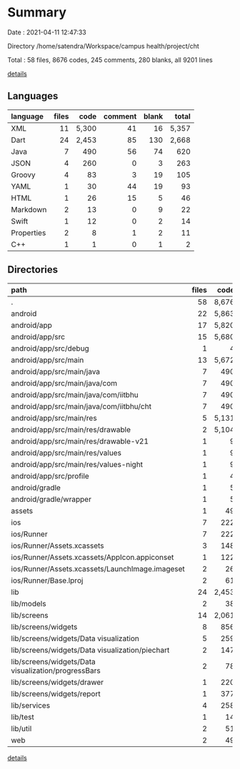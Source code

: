 # Summary

Date : 2021-04-11 12:47:33

Directory /home/satendra/Workspace/campus health/project/cht

Total : 58 files,  8676 codes, 245 comments, 280 blanks, all 9201 lines

[details](details.md)

## Languages
| language | files | code | comment | blank | total |
| :--- | ---: | ---: | ---: | ---: | ---: |
| XML | 11 | 5,300 | 41 | 16 | 5,357 |
| Dart | 24 | 2,453 | 85 | 130 | 2,668 |
| Java | 7 | 490 | 56 | 74 | 620 |
| JSON | 4 | 260 | 0 | 3 | 263 |
| Groovy | 4 | 83 | 3 | 19 | 105 |
| YAML | 1 | 30 | 44 | 19 | 93 |
| HTML | 1 | 26 | 15 | 5 | 46 |
| Markdown | 2 | 13 | 0 | 9 | 22 |
| Swift | 1 | 12 | 0 | 2 | 14 |
| Properties | 2 | 8 | 1 | 2 | 11 |
| C++ | 1 | 1 | 0 | 1 | 2 |

## Directories
| path | files | code | comment | blank | total |
| :--- | ---: | ---: | ---: | ---: | ---: |
| . | 58 | 8,676 | 245 | 280 | 9,201 |
| android | 22 | 5,863 | 99 | 109 | 6,071 |
| android/app | 17 | 5,820 | 98 | 96 | 6,014 |
| android/app/src | 15 | 5,680 | 95 | 88 | 5,863 |
| android/app/src/debug | 1 | 4 | 3 | 1 | 8 |
| android/app/src/main | 13 | 5,672 | 89 | 86 | 5,847 |
| android/app/src/main/java | 7 | 490 | 56 | 74 | 620 |
| android/app/src/main/java/com | 7 | 490 | 56 | 74 | 620 |
| android/app/src/main/java/com/iitbhu | 7 | 490 | 56 | 74 | 620 |
| android/app/src/main/java/com/iitbhu/cht | 7 | 490 | 56 | 74 | 620 |
| android/app/src/main/res | 5 | 5,131 | 22 | 8 | 5,161 |
| android/app/src/main/res/drawable | 2 | 5,104 | 2 | 3 | 5,109 |
| android/app/src/main/res/drawable-v21 | 1 | 9 | 2 | 3 | 14 |
| android/app/src/main/res/values | 1 | 9 | 9 | 1 | 19 |
| android/app/src/main/res/values-night | 1 | 9 | 9 | 1 | 19 |
| android/app/src/profile | 1 | 4 | 3 | 1 | 8 |
| android/gradle | 1 | 5 | 1 | 1 | 7 |
| android/gradle/wrapper | 1 | 5 | 1 | 1 | 7 |
| assets | 1 | 49 | 0 | 0 | 49 |
| ios | 7 | 222 | 2 | 9 | 233 |
| ios/Runner | 7 | 222 | 2 | 9 | 233 |
| ios/Runner/Assets.xcassets | 3 | 148 | 0 | 4 | 152 |
| ios/Runner/Assets.xcassets/AppIcon.appiconset | 1 | 122 | 0 | 1 | 123 |
| ios/Runner/Assets.xcassets/LaunchImage.imageset | 2 | 26 | 0 | 3 | 29 |
| ios/Runner/Base.lproj | 2 | 61 | 2 | 2 | 65 |
| lib | 24 | 2,453 | 85 | 130 | 2,668 |
| lib/models | 2 | 38 | 0 | 7 | 45 |
| lib/screens | 14 | 2,061 | 69 | 64 | 2,194 |
| lib/screens/widgets | 8 | 856 | 29 | 34 | 919 |
| lib/screens/widgets/Data visualization | 5 | 259 | 11 | 22 | 292 |
| lib/screens/widgets/Data visualization/piechart | 2 | 147 | 11 | 15 | 173 |
| lib/screens/widgets/Data visualization/progressBars | 2 | 78 | 0 | 4 | 82 |
| lib/screens/widgets/drawer | 1 | 220 | 0 | 4 | 224 |
| lib/screens/widgets/report | 1 | 377 | 18 | 6 | 401 |
| lib/services | 4 | 258 | 5 | 39 | 302 |
| lib/test | 1 | 14 | 10 | 7 | 31 |
| lib/util | 2 | 51 | 0 | 8 | 59 |
| web | 2 | 49 | 15 | 6 | 70 |

[details](details.md)